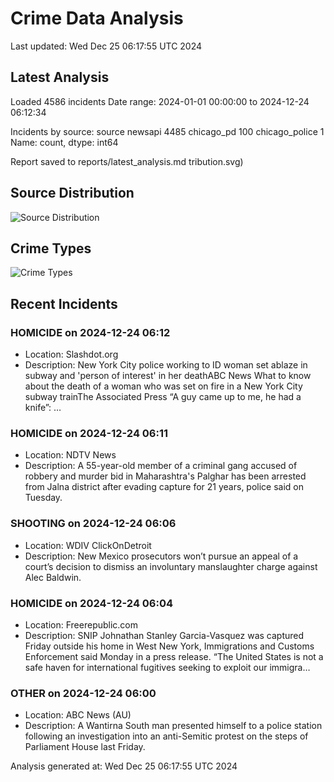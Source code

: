 # Crime Data Analysis
Last updated: Wed Dec 25 06:17:55 UTC 2024

## Latest Analysis

Loaded 4586 incidents
Date range: 2024-01-01 00:00:00 to 2024-12-24 06:12:34

Incidents by source:
source
newsapi           4485
chicago_pd         100
chicago_police       1
Name: count, dtype: int64

Report saved to reports/latest_analysis.md
tribution.svg)

## Source Distribution
![Source Distribution](images/source_distribution.svg)

## Crime Types
![Crime Types](images/crime_types.svg)

## Recent Incidents

### HOMICIDE on 2024-12-24 06:12
- Location: Slashdot.org
- Description: New York City police working to ID woman set ablaze in subway and 'person of interest' in her deathABC News What to know about the death of a woman who was set on fire in a New York City subway trainThe Associated Press “A guy came up to me, he had a knife”: …


### HOMICIDE on 2024-12-24 06:11
- Location: NDTV News
- Description: A 55-year-old member of a criminal gang accused of robbery and murder bid in Maharashtra's Palghar has been arrested from Jalna district after evading capture for 21 years, police said on Tuesday.


### SHOOTING on 2024-12-24 06:06
- Location: WDIV ClickOnDetroit
- Description: New Mexico prosecutors won’t pursue an appeal of a court’s decision to dismiss an involuntary manslaughter charge against Alec Baldwin.


### HOMICIDE on 2024-12-24 06:04
- Location: Freerepublic.com
- Description: SNIP Johnathan Stanley Garcia-Vasquez was captured Friday outside his home in West New York, Immigrations and Customs Enforcement said Monday in a press release. “The United States is not a safe haven for international fugitives seeking to exploit our immigra…


### OTHER on 2024-12-24 06:00
- Location: ABC News (AU)
- Description: A Wantirna South man presented himself to a police station following an investigation into an anti-Semitic protest on the steps of Parliament House last Friday.

Analysis generated at: Wed Dec 25 06:17:55 UTC 2024
